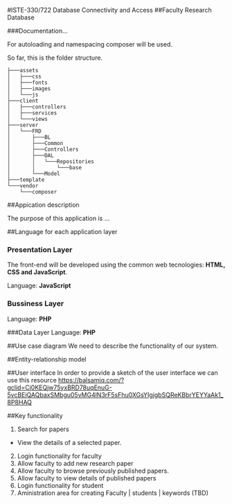 #ISTE-330/722 Database Connectivity and Access
##Faculty Research Database

###Documentation...

For autoloading and namespacing composer will be used.

So far, this is the folder structure.
```
├───assets
│   ├───css
│   ├───fonts
│   ├───images
│   └───js
├───client
│   ├───controllers
│   ├───services
│   └───views
├───server
│   └───FRD
│       ├───BL
│       ├───Common
│       ├───Controllers
│       ├───DAL
│       │   └───Repositories
│       │       └───base
│       └───Model
├───template
└───vendor
    └───composer

```
##Appication description

The purpose of this application is ...


##Language for each application layer

### Presentation Layer

The front-end will be developed using the common web tecnologies: **HTML, CSS and JavaScript**.

Language: **JavaScript**

### Bussiness Layer
Language: **PHP**

###Data Layer
Language: **PHP**

##Use case diagram
We need to describe the functionality of our system.


##Entity-relationship model

##User interface
In order to provide a sketch of the user interface we can use this resource https://balsamiq.com/?gclid=Cj0KEQjw75yxBRD78uqEnuG-5vcBEiQAQbaxSMbgu05vMG4lN3rF5sFhu0XGsYIgjgbSQReKBbrYEYYaAk1_8P8HAQ

##Key functionality
1. Search for papers
  * View the details of a selected paper.
2. Login functionality for faculty
3. Allow faculty to add new research paper
4. Allow faculty to browse previously published papers.
5. Allow faculty to view details of published papers
6. Login functionality for student
7. Aministration area for creating Faculty | students | keywords (TBD)